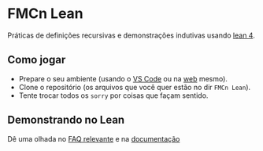 # FMCn Lean

Práticas de definições recursivas e demonstrações indutivas usando [lean 4](https://lean-lang.org/).

## Como jogar

- Prepare o seu ambiente (usando o [VS Code](https://lean-lang.org/lean4/doc/quickstart.html) ou na [web](https://live.lean-lang.org/) mesmo).
- Clone o repositório (os arquivos que você quer estão no dir `FMCn Lean`).
- Tente trocar todos os `sorry` por coisas que façam sentido.

## Demonstrando no Lean

Dê uma olhada no [FAQ relevante](https://tsouanas.org/teaching/fmc1/2024.2/faqs/lean) e na [documentação](https://leanprover.github.io/theorem_proving_in_lean4/tactics.html)